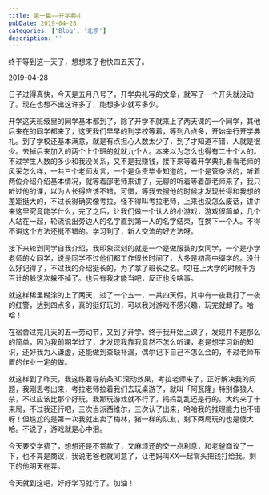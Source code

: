 ```yaml
---
title: 第一篇——开学典礼
pubDate: 2019-04-28
categories: ['Blog', '北京']
description: ''
---
```


终于等到这一天了，想想来了也快四五天了。

2019-04-28

日子过得真快，今天是五月八号了，开学典礼写的文章，就写了一个开头就没动了。现在也想不出这许多了，能想多少就写多少。

开学这天班级里的同学基本都到了，除了开学不就来上了两天课的一个同学，其他后来在的同学都来了，这天我们早早的到学校等着，等到八点多，开始举行开学典礼。到了学校还基本满意，就是有点担心人数太少了，到了才知道不错，人就是很少。去掉后来加入的两个上个班的就就九个人。本来以为怎么也得有二十个人的。不过学生人数的多少和我没关系，又不是我赚钱，接下来等着开学典礼看看老师的风采怎么样，一共三个老师发言，一个是负责毕业知道的，一个是管杂活的，听着两位介绍介绍基本情况，就等着邵老师来讲了，无聊的听着等着邵老师来了，我只听过他的课，以为人长得应该不错，可惜，等我去搜他的时候才发现长得和我想的差距挺大的，不过长得确实像考拉，怪不得叫考拉老师，上来也没怎么废话，讲讲来这里究竟能学什么，完了之后，让我们做一个认人的小游戏，游戏很简单，几个人站在一起，轮流说出旁边人的名字直到第一人的名字结束，在换下一个人。不得不讲这个方法还挺不错的。学习到了，新人交流的好方法呀。

接下来轮到同学自我介绍，我印象深刻的就是一个是做服装的女同学，一个是小学老师的女同学，说是同学不过他们都工作很长时间了，大多是初高中缀学的。没什么好记得了，不过我的介绍挺长的，为了拿了班长之名。哎!在上大学的时候千方百计的躲这次躲不掉了。也只有我才能当吧，反正也没啥事。

就这样稀里糊涂的上了两天，过了一个五一，一共四天假，其中有一夜我打了一夜的红警，达到四点多，真的挺好玩的，可以我对游戏不感兴趣，玩完就卸了。哈哈！

在宿舍过完几天的五一劳动节，又到了开学。终于我开始上课了，发现并不是那么的简单，因为我前期学过了，才发现我靠我竟然不怎么听课，老是想学习新的知识，还好我为人谦虚，还能做到查缺补漏，偶尔记下自己不怎么会的，不过老师布置的作业一定的做。

就这样到了昨天，我这练着导航条3D滚动效果，考拉老师来了，正好解决我的问题，我刚思考出来，考拉老师拉着我们去玩桌游了，就叫「阿瓦隆」特别像狼人杀，不过应该比那个好玩。我那玩游戏就不行了，捣捣乱乱还是行的。大约来了十来局，不过我还行吧，三次当派西维尔，三次认了出来，哈哈我的推理能力也不错呀！但尴尬的是第一次我就出卖了梅林，猪一样的队友，剩下两局玩的也是傻大哈。不说了，游戏就是心中泪。

今天要交学费了，想想还是不贷款了，又麻烦还的交一点利息，和老爸商议了一下，也不算是商议，我说老爸也就同意了，让老妈叫XX一起零头把钱打给我。剩下的他明天在弄。

今天就到这吧，好好学习就行了。加油！
